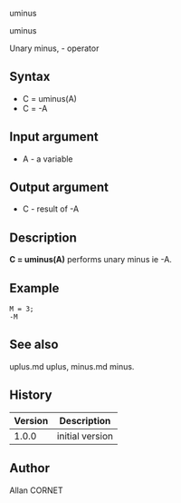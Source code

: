 



uminus


uminus

Unary minus, - operator

## Syntax

- C = uminus(A)
- C = -A

## Input argument

 - A - a variable

## Output argument

 - C - result of -A

## Description


  <p><b>C = uminus(A)</b> performs unary minus ie -A.</p>


## Example

```Nelson
M = 3;
-M
```

## See also

uplus.md uplus, minus.md minus.
## History

|Version|Description|
|------|------|
|1.0.0|initial version|


## Author

Allan CORNET



